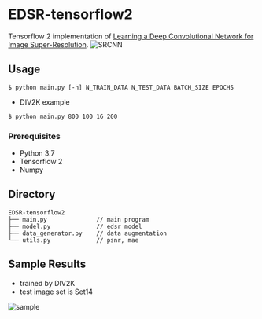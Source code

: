 # EDSR-tensorflow2
Tensorflow 2 implementation of [Learning a Deep Convolutional Network for Image Super-Resolution](https://arxiv.org/abs/1501.00092).
![SRCNN](https://user-images.githubusercontent.com/45455072/82465244-08e5c980-9afa-11ea-8db2-0458af007012.png)  

## Usage
```
$ python main.py [-h] N_TRAIN_DATA N_TEST_DATA BATCH_SIZE EPOCHS 
```
- DIV2K example
```
$ python main.py 800 100 16 200
```
### Prerequisites
- Python 3.7
- Tensorflow 2
- Numpy

## Directory
```
EDSR-tensorflow2
├── main.py              // main program
├── model.py             // edsr model
├── data_generator.py    // data augmentation
└── utils.py             // psnr, mae
```

## Sample Results
- trained by DIV2K
- test image set is Set14  

  
![sample](https://user-images.githubusercontent.com/45455072/91014943-468c4e00-e625-11ea-891e-ed2210184ba7.png)
